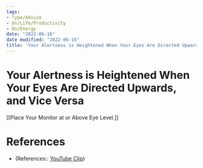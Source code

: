 ```yaml
---
tags:
- Type/Advice
- On/Life/Productivity
- On/Energy
date: "2022-06-16"
date modified: "2022-06-16"
title: 'Your Alertness is Heightened When Your Eyes Are Directed Upwards, and Vice Versa'
---
```


# Your Alertness is Heightened When Your Eyes Are Directed Upwards, and Vice Versa
[[Place Your Monitor at or Above Eye Level.]]

# References
- (References:: [YouTube Clip](https://youtube.com/clip/UgkxdepaHy20aBRMUHDnbb0NaOzGlo-5wltC))
